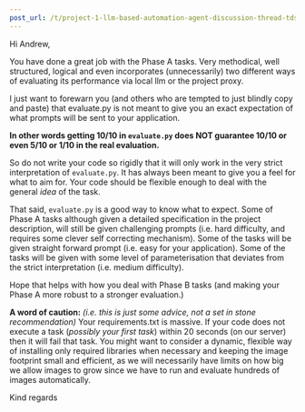 ```yaml
---
post_url: /t/project-1-llm-based-automation-agent-discussion-thread-tds-jan-2025/164277/103
---
```

Hi Andrew,

You have done a great job with the Phase A tasks. Very methodical, well structured, logical and even incorporates (unnecessarily) two different ways of evaluating its performance via local llm or the project proxy.

I just want to forewarn you (and others who are tempted to just blindly copy and paste) that evaluate.py is not meant to give you an exact expectation of what prompts will be sent to your application.

**In other words getting 10/10 in `evaluate.py` does NOT guarantee 10/10 or even 5/10 or 1/10 in the real evaluation.**

So do not write your code so rigidly that it will only work in the very strict interpretation of `evaluate.py`. It has always been meant to give you a feel for what to aim for. Your code should be flexible enough to deal with the general *idea* of the task.

That said, `evaluate.py` is a good way to know what to expect. Some of Phase A tasks although given a detailed specification in the project description, will still be given challenging prompts (i.e. hard difficulty, and requires some clever self correcting mechanism). Some of the tasks will be given straight forward prompt (i.e. easy for your application). Some of the tasks will be given with some level of parameterisation that deviates from the strict interpretation (i.e. medium difficulty).

Hope that helps with how you deal with Phase B tasks (and making your Phase A more robust to a stronger evaluation.)

**A word of caution:** *(i.e. this is just some advice, not a set in stone recommendation)* Your requirements.txt is massive. If your code does not execute a task (*possibly your first task*) within 20 seconds (on our server) then it will fail that task. You might want to consider a dynamic, flexible way of installing only required libraries when necessary and keeping the image footprint small and efficient, as we will necessarily have limits on how big we allow images to grow since we have to run and evaluate hundreds of images automatically.

Kind regards